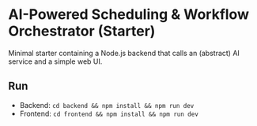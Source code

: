 # AI-Powered Scheduling & Workflow Orchestrator (Starter)
Minimal starter containing a Node.js backend that calls an (abstract) AI service and a simple web UI.
## Run
- Backend: `cd backend && npm install && npm run dev`
- Frontend: `cd frontend && npm install && npm run dev`
